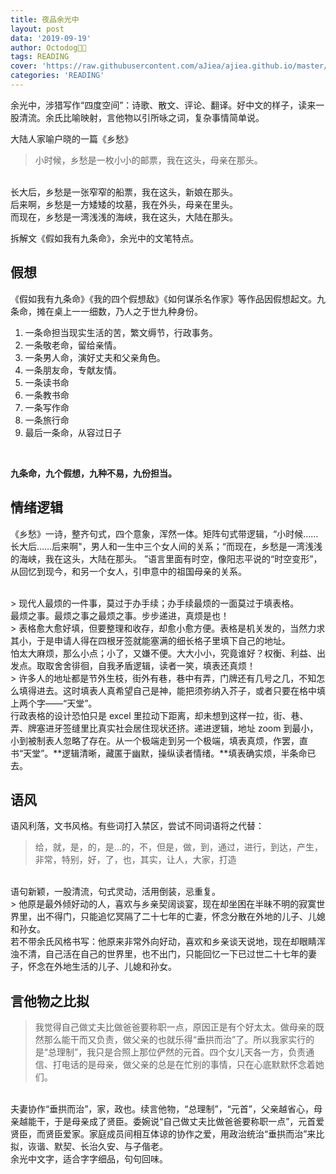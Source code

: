 ```yaml
---
title: 夜品余光中
layout: post
data: '2019-09-19'
author: Octodog🐙🐶
tags: READING
cover: 'https://raw.githubusercontent.com/aJiea/ajiea.github.io/master/_posts/190919/cover.jpg'
categories: 'READING'
---
```


余光中，涉猎写作“四度空间”：诗歌、散文、评论、翻译。好中文的样子，读来一股清流。余氏比喻映射，言他物以引所咏之词，复杂事情简单说。
<br/>

大陆人家喻户晓的一篇《乡愁》
<br/>

> 小时候，乡愁是一枚小小的邮票，我在这头，母亲在那头。
<br/>
长大后，乡愁是一张窄窄的船票，我在这头，新娘在那头。
<br/>
后来啊，乡愁是一方矮矮的坟墓，我在外头，母亲在里头。
<br/>
而现在，乡愁是一湾浅浅的海峡，我在这头，大陆在那头。 


拆解文《假如我有九条命》，余光中的文笔特点。

## 假想

《假如我有九条命》《我的四个假想敌》《如何谋杀名作家》等作品因假想起文。九条命，摊在桌上一一细数，乃人之于世九种身份。
<br/>

1. 一条命担当现实生活的苦，繁文缛节，行政事务。
2. 一条敬老命，留给亲情。
3. 一条男人命，演好丈夫和父亲角色。
4. 一条朋友命，专献友情。
5. 一条读书命
6. 一条教书命
7. 一条写作命
8. 一条旅行命
9. 最后一条命，从容过日子
<br/>

**九条命，九个假想，九种不易，九份担当。**

## 情绪逻辑

《乡愁》一诗，整齐句式，四个意象，浑然一体。矩阵句式带逻辑，“小时候……长大后……后来啊"，男人和一生中三个女人间的关系；“而现在，乡愁是一湾浅浅的海峡，我在这头，大陆在那头。 ”语言里面有时空，像阳志平说的“时空变形”，从回忆到现今，和另一个女人，引申意中的祖国母亲的关系。

<br/>
> 现代人最烦的一件事，莫过于办手续；办手续最烦的一面莫过于填表格。

<br/>
最烦之事。最烦之事之最烦之事。步步递进，真烦是也！
<br/>
> 表格愈大愈好填，但要整理和收存，却愈小愈方便。表格是机关发的，当然力求其小，于是申请人得在四根牙签就能塞满的细长格子里填下自己的地址。

<br/>
怕太大麻烦，那么小点；小了，又嫌不便。大大小小，究竟谁好？权衡、利益、出发点。取取舍舍徘徊，自我矛盾逻辑，读者一笑，填表还真烦！
<br/>
> 许多人的地址都是节外生枝，街外有巷，巷中有弄，门牌还有几号之几，不知怎么填得进去。这时填表人真希望自己是神，能把须弥纳入芥子，或者只要在格中填上两个字——“天堂”。

<br/>
行政表格的设计恐怕只是 excel 里拉动下距离，却未想到这样一拉，街、巷、弄、牌塞进牙签缝里比真实社会居住现状还挤。递进逻辑，地址 zoom 到最小，小到被制表人忽略了存在。从一个极端走到另一个极端，填表真烦，作罢，直书“天堂”。**逻辑清晰，藏匿于幽默，操纵读者情绪。**填表确实烦，半条命已去。
<br/>

## 语风

语风利落，文书风格。有些词打入禁区，尝试不同词语将之代替：
<br/>
> 给，就，是，的，是…的，不，但是，做，到，通过，进行，到达，产生，非常，特别，好，了，也，其实，让人，大家，打造

<br/>
语句新颖，一股清流，句式灵动，活用倒装，忌重复。
<br/>
> 他原是最外倾好动的人，喜欢与乡亲契阔谈宴，现在却坐困在半昧不明的寂寞世界里，出不得门，只能追忆冥隔了二十七年的亡妻，怀念分散在外地的儿子、儿媳和孙女。

<br/>
若不带余氏风格书写：他原来非常外向好动，喜欢和乡亲谈天说地，现在却眼睛浑浊不清，自己活在自己的世界里，也不出门，只能回忆一下已过世二十七年的妻子，怀念在外地生活的儿子、儿媳和孙女。

## 言他物之比拟

> 我觉得自己做丈夫比做爸爸要称职一点，原因正是有个好太太。做母亲的既然那么能干而又负责，做父亲的也就乐得“垂拱而治”了。所以我家实行的是“总理制”，我只是合照上那位俨然的元首。四个女儿天各一方，负责通信、打电话的是母亲，做父亲的总是在忙别的事情，只在心底默默怀念着她们。

<br/>
夫妻协作“垂拱而治”，家，政也。续言他物，“总理制”，“元首”，父亲越省心，母亲越能干，于是母亲成了贤臣。委婉说“自己做丈夫比做爸爸要称职一点”，元首爱贤臣，而贤臣爱家。家庭成员间相互体谅的协作之爱，用政治统治“垂拱而治”来比拟，诙谐、默契、长治久安、与子偕老。
<br/>
余光中文字，适合字字细品，句句回味。